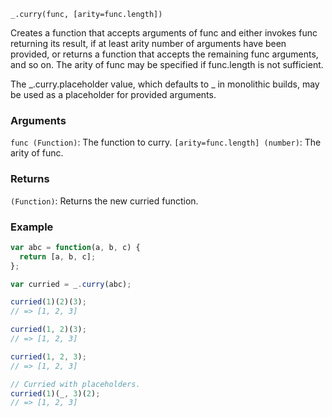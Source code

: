 ```
_.curry(func, [arity=func.length])
```

Creates a function that accepts arguments of func and either invokes func returning its result, if at least arity number of arguments have been provided, or returns a function that accepts the remaining func arguments, and so on. The arity of func may be specified if func.length is not sufficient.

The _.curry.placeholder value, which defaults to _ in monolithic builds, may be used as a placeholder for provided arguments.

### Arguments

`func (Function)`: The function to curry.
`[arity=func.length] (number)`: The arity of func.

### Returns

`(Function)`: Returns the new curried function.

### Example

```javascript
var abc = function(a, b, c) {
  return [a, b, c];
};

var curried = _.curry(abc);

curried(1)(2)(3);
// => [1, 2, 3]

curried(1, 2)(3);
// => [1, 2, 3]

curried(1, 2, 3);
// => [1, 2, 3]

// Curried with placeholders.
curried(1)(_, 3)(2);
// => [1, 2, 3]
```
